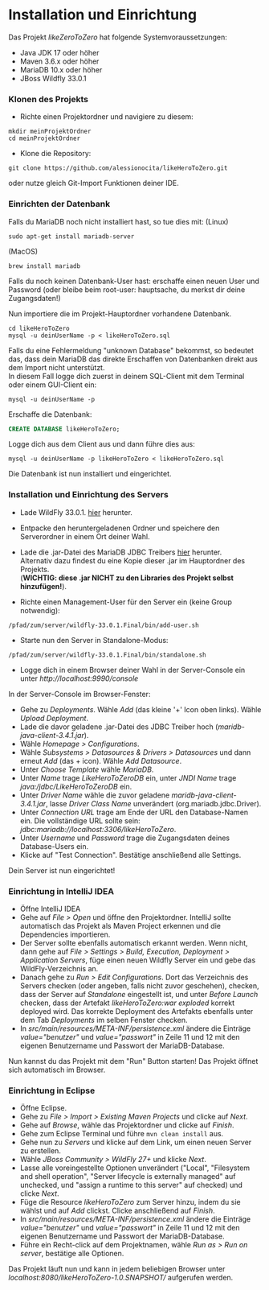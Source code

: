 # Installation und Einrichtung

Das Projekt *likeZeroToZero* hat folgende Systemvoraussetzungen:

- Java JDK 17 oder höher
- Maven 3.6.x oder höher
- MariaDB 10.x oder höher
- JBoss Wildfly 33.0.1

### Klonen des Projekts

- Richte einen Projektordner und navigiere zu diesem:

```console
mkdir meinProjektOrdner
cd meinProjektOrdner
```

- Klone die Repository:

```console
git clone https://github.com/alessionocita/likeHeroToZero.git
```

oder nutze gleich Git-Import Funktionen deiner IDE.

### Einrichten der Datenbank

Falls du MariaDB noch nicht installiert hast, so tue dies mit:
(Linux)

```console
sudo apt-get install mariadb-server
```

(MacOS)
```console
brew install mariadb
```

Falls du noch keinen Datenbank-User hast: erschaffe einen neuen User und Password (oder bleibe beim root-user: hauptsache, du merkst dir deine Zugangsdaten!)

Nun importiere die im Projekt-Hauptordner vorhandene Datenbank.

```console
cd likeHeroToZero
mysql -u deinUserName -p < likeHeroToZero.sql
```

Falls du eine Fehlermeldung "unknown Database" bekommst, so bedeutet das, dass dein MariaDB das direkte Erschaffen von Datenbanken direkt aus dem Import nicht unterstützt.  
In diesem Fall logge dich zuerst in deinem SQL-Client mit dem Terminal oder einem GUI-Client ein:

```console
mysql -u deinUserName -p
```

Erschaffe die Datenbank:
```sql
CREATE DATABASE likeHeroToZero;
```

Logge dich aus dem Client aus und dann führe dies aus:
```console
mysql -u deinUserName -p likeHeroToZero < likeHeroToZero.sql
```

Die Datenbank ist nun installiert und eingerichtet.

### Installation und Einrichtung des Servers

- Lade WildFly 33.0.1. [hier](https://www.wildfly.org/downloads/) herunter. 
- Entpacke den heruntergeladenen Ordner und speichere den Serverordner in einem Ort deiner Wahl. 
- Lade die .jar-Datei des MariaDB JDBC Treibers [hier](https://mvnrepository.com/artifact/org.mariadb.jdbc/mariadb-java-client/3.4.1) herunter.  
Alternativ dazu findest du eine Kopie dieser .jar im Hauptordner des Projekts.  
(**WICHTIG: diese .jar NICHT zu den Libraries des Projekt selbst hinzufügen!**).

- Richte einen Management-User für den Server ein (keine Group notwendig):

```console
/pfad/zum/server/wildfly-33.0.1.Final/bin/add-user.sh
```

- Starte nun den Server in Standalone-Modus:
```console
/pfad/zum/server/wildfly-33.0.1.Final/bin/standalone.sh
```

- Logge dich in einem Browser deiner Wahl in der Server-Console ein unter *http://localhost:9990/console*

In der Server-Console im Browser-Fenster:  
- Gehe zu *Deployments*. Wähle *Add* (das kleine '+' Icon oben links). Wähle *Upload Deployment*.
- Lade die davor geladene .jar-Datei des JDBC Treiber hoch (*maridb-java-client-3.4.1.jar*).
- Wähle  *Homepage > Configurations*.  
- Wähle  *Subsystems > Datasources & Drivers > Datasources* und dann erneut *Add* (das + icon). Wähle *Add Datasource*.
- Unter *Choose Template* wähle *MariaDB*.
- Unter *Name* trage *LikeHeroToZeroDB* ein, unter *JNDI Name* trage *java:/jdbc/LikeHeroToZeroDB* ein.
- Unter *Driver Name* wähle die zuvor geladene *maridb-java-client-3.4.1.jar*, lasse *Driver Class Name* unverändert (org.mariadb.jdbc.Driver).
- Unter *Connection URL* trage am Ende der URL den Database-Namen ein. Die vollständige URL sollte sein: *jdbc:mariadb://localhost:3306/likeHeroToZero*.
- Unter *Username* und *Password* trage die Zugangsdaten deines Database-Users ein.
- Klicke auf "Test Connection". Bestätige anschließend alle Settings.

Dein Server ist nun eingerichtet!

### Einrichtung in IntelliJ IDEA

- Öffne IntelliJ IDEA
- Gehe auf *File > Open* und öffne den Projektordner. IntelliJ sollte automatisch das Projekt als Maven Project erkennen und die Dependencies importieren.
- Der Server sollte ebenfalls automatisch erkannt werden. Wenn nicht, dann gehe auf *File > Settings > Build, Execution, Deployment > Application Servers*, füge einen neuen Wildfly Server ein und gebe das WildFly-Verzeichnis an.
- Danach gehe zu *Run > Edit Configurations*. Dort das Verzeichnis des Servers checken (oder angeben, falls nicht zuvor geschehen), checken, dass der Server auf *Standalone* eingestellt ist, und unter *Before Launch* checken, dass der Artefakt *likeHeroToZero:war exploded* korrekt deployed wird.
Das korrekte Deployment des Artefakts ebenfalls unter dem Tab *Deployments* im selben Fenster checken.
- In *src/main/resources/META-INF/persistence.xml* ändere die Einträge *value="benutzer"* und *value="passwort"* in Zeile 11 und 12 mit den eigenen Benutzername und Passwort der MariaDB-Database.

Nun kannst du das Projekt mit dem "Run" Button starten! Das Projekt öffnet sich automatisch im Browser.

### Einrichtung in Eclipse

- Öffne Eclipse.
- Gehe zu *File > Import > Existing Maven Projects* und clicke auf *Next*.
- Gehe auf *Browse*, wähle das Projektordner und clicke auf *Finish*.
- Gehe zum Eclipse Terminal und führe `mvn clean install` aus.
- Gehe nun zu *Servers* und klicke auf dem Link, um einen neuen Server zu erstellen.
- Wähle *JBoss Community > WildFly 27+* und klicke *Next*.
- Lasse alle voreingestellte Optionen unverändert ("Local", "Filesystem and shell operation", "Server lifecycle is externally managed" auf unchecked, und "assign a runtime to this server" auf checked) und clicke *Next*.
- Füge die Resource *likeHeroToZero* zum Server hinzu, indem du sie wählst und auf *Add* clickst. Clicke anschließend auf *Finish*.
- In *src/main/resources/META-INF/persistence.xml* ändere die Einträge *value="benutzer"* und *value="passwort"* in Zeile 11 und 12 mit den eigenen Benutzername und Passwort der MariaDB-Database.
- Führe ein Recht-click auf dem Projektnamen, wähle *Run as > Run on server*, bestätige alle Optionen.

Das Projekt läuft nun und kann in jedem beliebigen Browser unter *localhost:8080/likeHeroToZero-1.0.SNAPSHOT/* aufgerufen werden.










